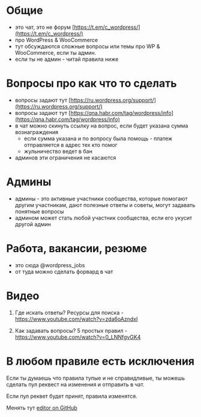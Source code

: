 # Общие

- это чат, это не форум [https://t.em/c_wordpress/](https://t.em/c_wordpress/) 
- про WordPress & WooCommerce
- тут обсуждаются сложные вопросы или темы про WP & WooCommerce, если ты админ.
- если ты не админ - читай правила ниже

# Вопросы про как что то сделать

- вопросы задают тут [https://ru.wordpress.org/support/](https://ru.wordpress.org/support/)
- вопросы задают тут [https://qna.habr.com/tag/wordpress/info](https://qna.habr.com/tag/wordpress/info)
- в чат можно скинуть ссылку на вопрос, если будет указана сумма вознаграждения
    - если сумма указана и по вопросу была помощь - платеж отправляется в адрес тех кто помог
    - жульничество ведет в бан
- админов эти ограничения не касаются

# Админы

- админы - это активные участники сообщества, которые помогают другим участникам, дают полезные ответы и советы, могут задавать понятные вопросы
- админом может стать любой участник сообщества, если его укусит другой админ

# Работа, вакансии, резюме

- это сюда @wordpress_jobs
- от туда можно сделать форвард в чат

# Видео

1. Где искать ответы? Ресурсы для поиска - https://www.youtube.com/watch?v=zda6oAzndxI

2. Как задавать вопросы? 5 простых правил - https://www.youtube.com/watch?v=0_LNNfgvGK4

# В любом правиле есть исключения

Если ты думаешь что правила тупые и не справидливые, ты можешь сделать пул реквест на изменения и отправить в чат.

Если пул реквет будет принят, правила изменятся.

Менять тут [editor on GitHub](https://github.com/woowpru/woowpru.github.io/edit/main/docs/index.md) 
